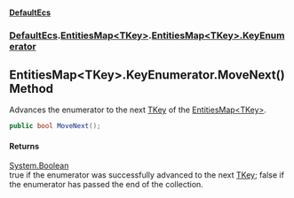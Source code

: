 #### [DefaultEcs](./index.md 'index')
### [DefaultEcs](./DefaultEcs.md 'DefaultEcs').[EntitiesMap&lt;TKey&gt;](./DefaultEcs-EntitiesMap-TKey-.md 'DefaultEcs.EntitiesMap&lt;TKey&gt;').[EntitiesMap&lt;TKey&gt;.KeyEnumerator](./DefaultEcs-EntitiesMap-TKey--KeyEnumerator.md 'DefaultEcs.EntitiesMap&lt;TKey&gt;.KeyEnumerator')
## EntitiesMap&lt;TKey&gt;.KeyEnumerator.MoveNext() Method
Advances the enumerator to the next [TKey](./DefaultEcs-EntitiesMap-TKey--KeyEnumerator.md#DefaultEcs-EntitiesMap-TKey--KeyEnumerator-TKey 'DefaultEcs.EntitiesMap&lt;TKey&gt;.KeyEnumerator.TKey') of the [EntitiesMap&lt;TKey&gt;](./DefaultEcs-EntitiesMap-TKey-.md 'DefaultEcs.EntitiesMap&lt;TKey&gt;').  
```csharp
public bool MoveNext();
```
#### Returns
[System.Boolean](https://docs.microsoft.com/en-us/dotnet/api/System.Boolean 'System.Boolean')  
true if the enumerator was successfully advanced to the next [TKey](./DefaultEcs-EntitiesMap-TKey--KeyEnumerator.md#DefaultEcs-EntitiesMap-TKey--KeyEnumerator-TKey 'DefaultEcs.EntitiesMap&lt;TKey&gt;.KeyEnumerator.TKey'); false if the enumerator has passed the end of the collection.  
